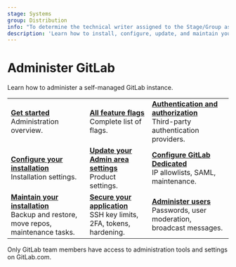 ```yaml
---
stage: Systems
group: Distribution
info: "To determine the technical writer assigned to the Stage/Group associated with this page, see https://handbook.gitlab.com/handbook/product/ux/technical-writing/#assignments"
description: 'Learn how to install, configure, update, and maintain your GitLab instance.'
---
```


# Administer GitLab

Learn how to administer a self-managed GitLab instance.

| | | |
|--|--|--|
| [**Get started**](../administration/get_started.md)<br>Administration overview. | [**All feature flags**](../user/feature_flags.md)<br>Complete list of flags. | [**Authentication and authorization**](../administration/auth/index.md)<br>Third-party authentication providers. |
| [**Configure your installation**](../administration/configure.md)<br>Installation settings. | [**Update your Admin area settings**](../administration/settings/index.md)<br>Product settings. | [**Configure GitLab Dedicated**](../administration/dedicated/index.md)<br>IP allowlists, SAML, maintenance. |
| [**Maintain your installation**](../administration/operations/index.md)<br>Backup and restore, move repos, maintenance tasks. | [**Secure your application**](../user/application_security/secure_your_application.md)<br>SSH key limits, 2FA, tokens, hardening. | [**Administer users**](../user/profile/account/create_accounts.md)<br>Passwords, user moderation, broadcast messages. |

Only GitLab team members have access to administration tools and settings on GitLab.com.
